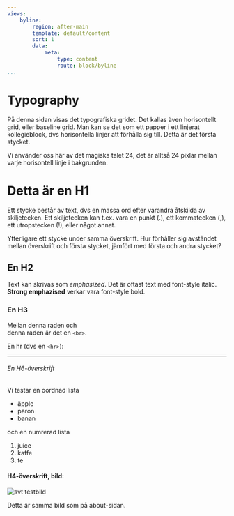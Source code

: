 ```yaml
---
views:
    byline:
        region: after-main
        template: default/content
        sort: 1
        data:
            meta:
                type: content
                route: block/byline
...
```


Typography
==============================================

På denna sidan visas det typografiska gridet. Det kallas även horisontellt grid, eller baseline grid. Man kan se det som ett papper i ett linjerat kollegieblock, dvs horisontella linjer att förhålla sig till. Detta är det första stycket.

Vi använder oss här av det magiska talet 24, det är alltså 24 pixlar mellan varje horisontell linje i bakgrunden.

Detta är en H1
==============
Ett stycke består av text, dvs en massa ord efter varandra åtskilda av skiljetecken. Ett skiljetecken kan t.ex. vara en punkt (.), ett kommatecken (,), ett utropstecken (!), eller något annat.

Ytterligare ett stycke under samma överskrift. Hur förhåller sig avståndet mellan överskrift och första stycket, jämfört med första och andra stycket?

En H2
-----
Text kan skrivas som *emphasized*. Det är oftast text med font-style italic. **Strong emphazised** verkar vara font-style bold.

### En H3
Mellan denna raden och
<br>
denna raden är det en `<br>`.

En hr (dvs en `<hr>`):
<hr>

###### En H6-överskrift
Vi testar en oordnad lista

+   äpple
+   päron
+   banan

och en numrerad lista

1. juice
2. kaffe
3. te

#### H4-överskrift, bild:

<img class="testbild" src="img/testbild.jpg" alt="svt testbild">

Detta är samma bild som på about-sidan.
